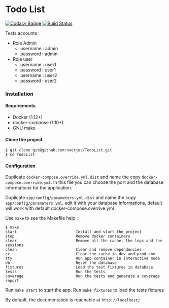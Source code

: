 # Todo List

[![Codacy Badge](https://api.codacy.com/project/badge/Grade/02248dc5c8e543e9adb4001ec0cefad8)](https://www.codacy.com/app/nverjus/TodoList?utm_source=github.com&amp;utm_medium=referral&amp;utm_content=nverjus/TodoList&amp;utm_campaign=Badge_Grade)
[![Build Status](https://travis-ci.org/nverjus/TodoList.svg?branch=master)](https://travis-ci.org/nverjus/TodoList)

Tests accounts :

<ul>
  <li>Role Admin
    <ul>
      <li>username : admin</li>
      <li>password : admin</li>
    </ul>
  </li>
  <li>Role user
    <ul>
      <li>username : user1</li>
      <li>password : user1</li>
    </ul>
    <ul>
      <li>username : user2</li>
      <li>password : user2</li>
    </ul>
  </li>
</ul>

### Installation

#### Requirements

-   Docker (1.12+)
-   docker-compose (1.10+)
-   GNU make

#### Clone the project

    $ git clone git@github.com:nverjus/TodoList.git
    $ cd TodoList

#### Configuration

Duplicate `docker-compose.override.yml.dist` and name the copy `docker-compose.override.yml`. In this file you can choose the port and the database informations for the application.

Duplicate `app/config/parameters.yml.dist` and name the copy `app/config/parameters.yml`, edit it with your database informations, default will work with default docker-compose.overrive.yml

Use `make` to see the Makefile help :

    $ make
    start                          Install and start the project
    stop                           Remove docker containers
    clear                          Remove all the cache, the logs and the sessions
    clean                          Clear and remove dependencies
    cc                             Clear the cache in dev and prod env
    tty                            Run app container in interactive mode
    db                             Reset the database
    fixtures                       Load the test fixtures in database
    tests                          Run the tests
    coverage                       Run the tests and generate a coverage report

Run `make start` to start the app.
Run `make fixtures` to load the tests fixtures

By default, the documentation is reachable at `http://localhost/`
